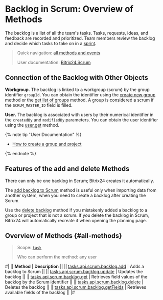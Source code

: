 # Backlog in Scrum: Overview of Methods

The backlog is a list of all the team's tasks. Tasks, requests, ideas, and feedback are recorded and prioritized. Team members review the backlog and decide which tasks to take on in a [sprint](../sprint/index.md).

> Quick navigation: [all methods and events](#all-methods) 
> 
> User documentation: [Bitrix24.Scrum](https://helpdesk.bitrix24.com/open/14786248/)

## Connection of the Backlog with Other Objects

**Workgroup.** The backlog is linked to a workgroup (scrum) by the group identifier `groupId`. You can obtain the identifier using the [create new group](../../sonet-group-create.md) method or the [get list of groups](../../socialnetwork-api-workgroup-list.md) method. A group is considered a scrum if the `SCRUM_MASTER_ID` field is filled.

**User.** The backlog is associated with users by their numerical identifier in the `createdBy` and `modifiedBy` parameters. You can obtain the user identifier using the [user.get](../../../user/user-get.md) method.

{% note tip "User Documentation" %}

- [How to create a group and project](https://helpdesk.bitrix24.com/open/22796428/)

{% endnote %}

## Features of the add and delete Methods

There can only be one backlog in Scrum; Bitrix24 creates it automatically.

The [add backlog to Scrum](./tasks-api-scrum-backlog-add.md) method is useful only when importing data from another system, when you need to create a backlog after creating the Scrum.

Use the [delete backlog](./tasks-api-scrum-backlog-delete.md) method if you mistakenly added a backlog to a group or project that is not a scrum. If you delete the backlog in Scrum, Bitrix24 will automatically recreate it when opening the planning page.

## Overview of Methods {#all-methods}

> Scope: [`task`](../../../scopes/permissions.md)
>
> Who can perform the method: any user

#|
|| **Method** | **Description** ||
|| [tasks.api.scrum.backlog.add](./tasks-api-scrum-backlog-add.md) | Adds a backlog to Scrum ||
|| [tasks.api.scrum.backlog.update](./tasks-api-scrum-backlog-update.md) | Updates the backlog ||
|| [tasks.api.scrum.backlog.get](./tasks-api-scrum-backlog-get.md) | Retrieves field values of the backlog by the Scrum identifier ||
|| [tasks.api.scrum.backlog.delete](./tasks-api-scrum-backlog-delete.md) | Deletes the backlog ||
|| [tasks.api.scrum.backlog.getFields](./tasks-api-scrum-backlog-get-fields.md) | Retrieves available fields of the backlog ||
|#